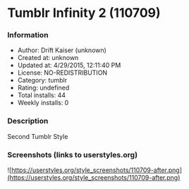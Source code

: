 # Tumblr Infinity 2 (110709)

### Information
- Author: Drift Kaiser (unknown)
- Created at: unknown
- Updated at: 4/29/2015, 12:11:40 PM
- License: NO-REDISTRIBUTION
- Category: tumblr
- Rating: undefined
- Total installs: 44
- Weekly installs: 0


### Description
Second Tumblr Style


### Screenshots (links to userstyles.org)
![https://userstyles.org/style_screenshots/110709-after.png](https://userstyles.org/style_screenshots/110709-after.png)


